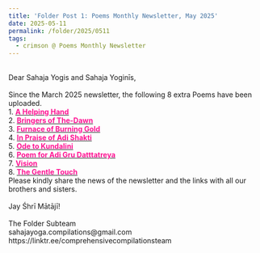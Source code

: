 ```yaml
---
title: 'Folder Post 1: Poems Monthly Newsletter, May 2025'
date: 2025-05-11
permalink: /folder/2025/0511
tags:
  - crimson @ Poems Monthly Newsletter
---
```


<p>
<br>
Dear Sahaja Yogis and Sahaja Yoginīs,<br>
<br>
Since the March 2025 newsletter, the following 8 extra Poems have been uploaded.<br>
1. <a href="https://seven-teams.github.io/folder/1992-0901-ST-A-Helping-Hand-1992-0900-1000-DCB-USA-P20"> <font color="DeepPink"><b>A Helping Hand </b></font></a><br>
2. <a href="https://seven-teams.github.io/folder/1999-0701-AS-Bringers-of-The-Dawn"> <font color="DeepPink"><b>Bringers of The-Dawn</b></font></a><br>
3. <a href="https://seven-teams.github.io/folder/1991-0201-AW-Furnice-of-Burning-Gold-1991-0200-DCB-USA-P17"> <font color="DeepPink"><b>Furnace of Burning Gold</b></font></a><br>
4. <a href="https://seven-teams.github.io/folder/2009-0500-DE-Poem-In-Praise-of-Adi-Shakti"> <font color="DeepPink"><b>In Praise of Adi Shakti</b></font></a><br>
5. <a href="https://seven-teams.github.io/folder/1993-0601-ES-Ode-to-Kundalini-1993-0700-0800-DCB-USA-P8"> <font color="DeepPink"><b>Ode to Kundalini</b></font></a><br>
6. <a href="https://seven-teams.github.io/folder/2003-0703-DE-Poem-For-Adi-Guru-Dattatreya"> <font color="DeepPink"><b>Poem for Adi Gru Datttatreya</b></font></a><br>
7. <a href="https://seven-teams.github.io/folder/1992-0901-SD-Vision1992-0900-1000-DCB-USA-P18"> <font color="DeepPink"><b>Vision</b></font></a><br>
8. <a href="https://seven-teams.github.io/folder/2003-0131-DE-The-Gentle-Touch"> <font color="DeepPink"><b>The Gentle Touch</b></font></a><br>
Please kindly share the news of the newsletter and the links with all our brothers and sisters.<br>
<br>
Jay Śhrī Mātājī!<br>
<br>
The Folder Subteam<br>
sahajayoga.compilations@gmail.com<br>
https://linktr.ee/comprehensivecompilationsteam<br>
</p>